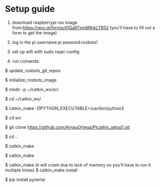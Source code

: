 # Setup guide

1. download raspberrypi ros image from:https://goo.gl/forms/d1Qa97xm8NhkLTR52 (you'll have to fill out a form to get the image)

2. log in the pi username:pi pasword:rosbots!

3. set up wifi with sudo raspi-config

4. run comands:

$ update_rosbots_git_repos

$ initialize_rosbots_image

$ mkdir -p ~/catkin_ws/src

$ cd ~/catkin_ws/

$ catkin_make -DPYTHON_EXECUTABLE=/usr/bin/python3

$ cd src

$ git clone https://github.com/ArnauOrtega/Picatkin_setup1.git

$ cd ..

$ catkin_make

$ catkin_make

$ catkin_make
(it will crash due to lack of memory so you'll have to run it multiple times)
$ catkin_make install

$ pip install pyserial
